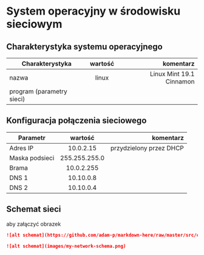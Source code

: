 System operacyjny w środowisku sieciowym
=========================================

Charakterystyka systemu operacyjnego
------------------------------------

| Charakterystyka | wartość | komentarz |
| ------------- |:-------------:| -----:|
| nazwa      | linux | Linux Mint 19.1 Cinnamon|
| program (parametry sieci)      | |  |


Konfiguracja połączenia sieciowego
----------------------------------

| Parametr | wartość | komentarz |
| ------------- |:-------------:| -----:|
| Adres IP      | 10.0.2.15 | przydzielony przez DHCP |
| Maska podsieci      | 255.255.255.0  |  |
| Brama      | 10.0.2.255 |  |
| DNS 1      | 10.10.0.8 |  |
| DNS 2      | 10.10.0.4 |  |

Schemat sieci
-------------

aby załączyć obrazek 

```markdown
![alt schemat](https://github.com/adam-p/markdown-here/raw/master/src/common/images/icon48.png)![alt schemat](https://github.com/adam-p/markdown-here/raw/master/src/common/images/icon48.png)

![alt schemat](images/my-network-schema.png)
```

